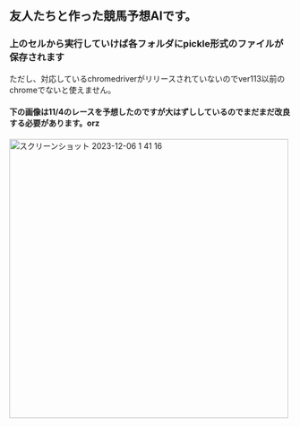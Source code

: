 ## 友人たちと作った競馬予想AIです。
### 上のセルから実行していけば各フォルダにpickle形式のファイルが保存されます
ただし、対応しているchromedriverがリリースされていないのでver113以前のchromeでないと使えません。

#### 下の画像は11/4のレースを予想したのですが大はずししているのでまだまだ改良する必要があります。orz
<img width="498" alt="スクリーンショット 2023-12-06 1 41 16" src="https://github.com/Watanabe133/PegasusPrediction/assets/125030217/dabb17fd-6cd1-46af-8c33-0fe9cbf17439">
